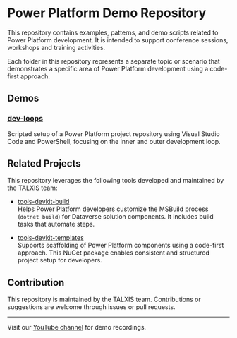 # Power Platform Demo Repository

This repository contains examples, patterns, and demo scripts related to Power Platform development. It is intended to support conference sessions, workshops and training activities.

Each folder in this repository represents a separate topic or scenario that demonstrates a specific area of Power Platform development using a code-first approach.

## Demos

### [dev-loops](./dev-loops/README.md)
Scripted setup of a Power Platform project repository using Visual Studio Code and PowerShell, focusing on the inner and outer development loop.


## Related Projects

This repository leverages the following tools developed and maintained by the TALXIS team:

- [tools-devkit-build](https://github.com/TALXIS/tools-devkit-build)  
  Helps Power Platform developers customize the MSBuild process (`dotnet build`) for Dataverse solution components. It includes build tasks that automate steps.

- [tools-devkit-templates](https://github.com/TALXIS/tools-devkit-templates)  
  Supports scaffolding of Power Platform components using a code-first approach. This NuGet package enables consistent and structured project setup for developers.


## Contribution

This repository is maintained by the TALXIS team. Contributions or suggestions are welcome through issues or pull requests.

---

Visit our [YouTube channel](https://www.youtube.com/playlist?list=PLFCzz03beGm5cthgn7LZh4bt-d9g1G6ip) for demo recordings.

